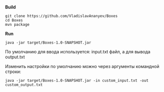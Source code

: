 <b>Build</b>
    
    git clone https://github.com/VladislavAnanyev/Boxes
    cd Boxes
    mvn package

<b> Run </b>

    java -jar target/Boxes-1.0-SNAPSHOT.jar

По умолчанию для ввода используется: input.txt файл, а для вывода output.txt

Изменить настройки по умолчанию можно через аргументы командной строки:

    java -jar target/Boxes-1.0-SNAPSHOT.jar -in custom_input.txt -out custom_output.txt
